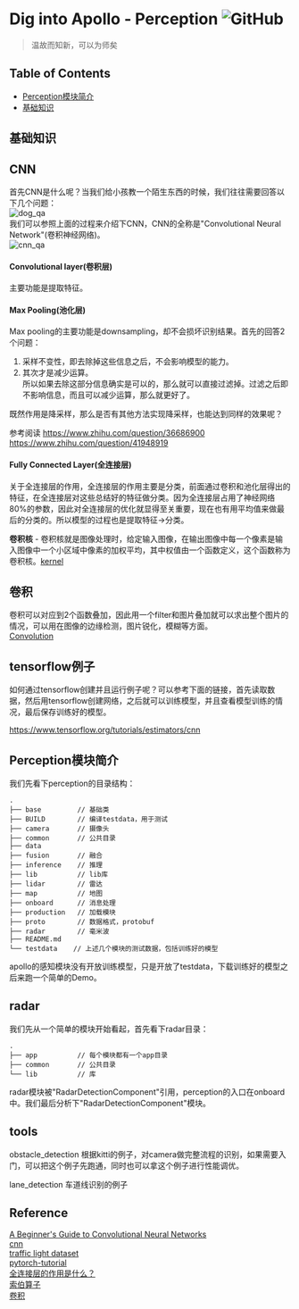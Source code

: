 # Dig into Apollo - Perception ![GitHub](https://img.shields.io/github/license/daohu527/Dig-into-Apollo.svg?style=popout)

> 温故而知新，可以为师矣


## Table of Contents
- [Perception模块简介](#introduction)
- [基础知识](#base)


## 基础知识

## CNN
首先CNN是什么呢？当我们给小孩教一个陌生东西的时候，我们往往需要回答以下几个问题：  
![dog_qa](img/dog_qa.jpg)  
我们可以参照上面的过程来介绍下CNN，CNN的全称是"Convolutional Neural Network"(卷积神经网络)。  
![cnn_qa](img/cnn_qa.jpg)  




#### Convolutional layer(卷积层)
主要功能是提取特征。  



#### Max Pooling(池化层)
Max pooling的主要功能是downsampling，却不会损坏识别结果。首先的回答2个问题：  
1. 采样不变性，即去除掉这些信息之后，不会影响模型的能力。  
2. 其次才是减少运算。  
所以如果去除这部分信息确实是可以的，那么就可以直接过滤掉。过滤之后即不影响信息，而且可以减少运算，那么就更好了。  

既然作用是降采样，那么是否有其他方法实现降采样，也能达到同样的效果呢？  

参考阅读
https://www.zhihu.com/question/36686900  
https://www.zhihu.com/question/41948919  



#### Fully Connected Layer(全连接层)

关于全连接层的作用，全连接层的作用主要是分类，前面通过卷积和池化层得出的特征，在全连接层对这些总结好的特征做分类。因为全连接层占用了神经网络80%的参数，因此对全连接层的优化就显得至关重要，现在也有用平均值来做最后的分类的。所以模型的过程也是提取特征->分类。  

**卷积核** - 卷积核就是图像处理时，给定输入图像，在输出图像中每一个像素是输入图像中一个小区域中像素的加权平均，其中权值由一个函数定义，这个函数称为卷积核。[kernel](https://en.wikipedia.org/wiki/Kernel_(image_processing))  


## 卷积
卷积可以对应到2个函数叠加，因此用一个filter和图片叠加就可以求出整个图片的情况，可以用在图像的边缘检测，图片锐化，模糊等方面。  
[Convolution](https://en.wikipedia.org/wiki/Convolution)  



## tensorflow例子

如何通过tensorflow创建并且运行例子呢？可以参考下面的链接，首先读取数据，然后用tensorflow创建网络，之后就可以训练模型，并且查看模型训练的情况，最后保存训练好的模型。  

https://www.tensorflow.org/tutorials/estimators/cnn  


<a name="introduction" />

## Perception模块简介

我们先看下perception的目录结构：  
```
.
├── base         // 基础类
├── BUILD        // 编译testdata，用于测试
├── camera       // 摄像头
├── common       // 公共目录
├── data
├── fusion       // 融合
├── inference    // 推理
├── lib          // lib库
├── lidar        // 雷达
├── map          // 地图
├── onboard      // 消息处理
├── production   // 加载模块
├── proto        // 数据格式，protobuf
├── radar        // 毫米波
├── README.md
└── testdata    // 上述几个模块的测试数据，包括训练好的模型
```
apollo的感知模块没有开放训练模型，只是开放了testdata，下载训练好的模型之后来跑一个简单的Demo。  

## radar
我们先从一个简单的模块开始看起，首先看下radar目录：  
```
.
├── app          // 每个模块都有一个app目录
├── common       // 公共目录
└── lib          // 库
```




radar模块被"RadarDetectionComponent"引用，perception的入口在onboard中。我们最后分析下"RadarDetectionComponent"模块。  


## tools
obstacle_detection 根据kitti的例子，对camera做完整流程的识别，如果需要入门，可以把这个例子先跑通，同时也可以拿这个例子进行性能调优。  

lane_detection 车道线识别的例子


## Reference
[A Beginner's Guide to Convolutional Neural Networks](https://skymind.ai/wiki/convolutional-network)  
[cnn](https://cs231n.github.io/convolutional-networks/)  
[traffic light dataset](https://hci.iwr.uni-heidelberg.de/node/6132/download/3d66608cfb112934ef40175e9a20c81f)  
[pytorch-tutorial](https://github.com/yunjey/pytorch-tutorial)  
[全连接层的作用是什么？](https://www.zhihu.com/question/41037974)  
[索伯算子](https://zh.wikipedia.org/wiki/%E7%B4%A2%E8%B2%9D%E7%88%BE%E7%AE%97%E5%AD%90)  
[卷积](https://zh.wikipedia.org/wiki/%E5%8D%B7%E7%A7%AF)  

